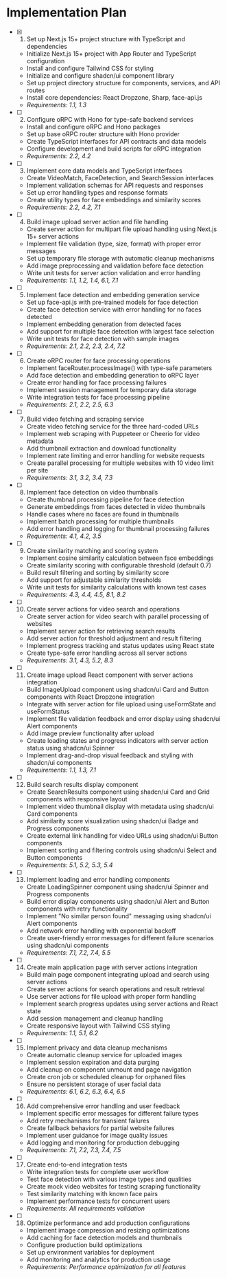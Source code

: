 # Implementation Plan

- [x] 1. Set up Next.js 15+ project structure with TypeScript and dependencies

  - Initialize Next.js 15+ project with App Router and TypeScript configuration
  - Install and configure Tailwind CSS for styling
  - Initialize and configure shadcn/ui component library
  - Set up project directory structure for components, services, and API routes
  - Install core dependencies: React Dropzone, Sharp, face-api.js
  - _Requirements: 1.1, 1.3_

- [ ] 2. Configure oRPC with Hono for type-safe backend services

  - Install and configure oRPC and Hono packages
  - Set up base oRPC router structure with Hono provider
  - Create TypeScript interfaces for API contracts and data models
  - Configure development and build scripts for oRPC integration
  - _Requirements: 2.2, 4.2_

- [ ] 3. Implement core data models and TypeScript interfaces

  - Create VideoMatch, FaceDetection, and SearchSession interfaces
  - Implement validation schemas for API requests and responses
  - Set up error handling types and response formats
  - Create utility types for face embeddings and similarity scores
  - _Requirements: 2.2, 4.2, 7.1_

- [ ] 4. Build image upload server action and file handling

  - Create server action for multipart file upload handling using Next.js 15+ server actions
  - Implement file validation (type, size, format) with proper error messages
  - Set up temporary file storage with automatic cleanup mechanisms
  - Add image preprocessing and validation before face detection
  - Write unit tests for server action validation and error handling
  - _Requirements: 1.1, 1.2, 1.4, 6.1, 7.1_

- [ ] 5. Implement face detection and embedding generation service

  - Set up face-api.js with pre-trained models for face detection
  - Create face detection service with error handling for no faces detected
  - Implement embedding generation from detected faces
  - Add support for multiple face detection with largest face selection
  - Write unit tests for face detection with sample images
  - _Requirements: 2.1, 2.2, 2.3, 2.4, 7.2_

- [ ] 6. Create oRPC router for face processing operations

  - Implement faceRouter.processImage() with type-safe parameters
  - Add face detection and embedding generation to oRPC layer
  - Create error handling for face processing failures
  - Implement session management for temporary data storage
  - Write integration tests for face processing pipeline
  - _Requirements: 2.1, 2.2, 2.5, 6.3_

- [ ] 7. Build video fetching and scraping service

  - Create video fetching service for the three hard-coded URLs
  - Implement web scraping with Puppeteer or Cheerio for video metadata
  - Add thumbnail extraction and download functionality
  - Implement rate limiting and error handling for website requests
  - Create parallel processing for multiple websites with 10 video limit per site
  - _Requirements: 3.1, 3.2, 3.4, 7.3_

- [ ] 8. Implement face detection on video thumbnails

  - Create thumbnail processing pipeline for face detection
  - Generate embeddings from faces detected in video thumbnails
  - Handle cases where no faces are found in thumbnails
  - Implement batch processing for multiple thumbnails
  - Add error handling and logging for thumbnail processing failures
  - _Requirements: 4.1, 4.2, 3.5_

- [ ] 9. Create similarity matching and scoring system

  - Implement cosine similarity calculation between face embeddings
  - Create similarity scoring with configurable threshold (default 0.7)
  - Build result filtering and sorting by similarity score
  - Add support for adjustable similarity thresholds
  - Write unit tests for similarity calculations with known test cases
  - _Requirements: 4.3, 4.4, 4.5, 8.1, 8.2_

- [ ] 10. Create server actions for video search and operations

  - Create server action for video search with parallel processing of websites
  - Implement server action for retrieving search results
  - Add server action for threshold adjustment and result filtering
  - Implement progress tracking and status updates using React state
  - Create type-safe error handling across all server actions
  - _Requirements: 3.1, 4.3, 5.2, 8.3_

- [ ] 11. Create image upload React component with server actions integration

  - Build ImageUpload component using shadcn/ui Card and Button components with React Dropzone integration
  - Integrate with server action for file upload using useFormState and useFormStatus
  - Implement file validation feedback and error display using shadcn/ui Alert components
  - Add image preview functionality after upload
  - Create loading states and progress indicators with server action status using shadcn/ui Spinner
  - Implement drag-and-drop visual feedback and styling with shadcn/ui components
  - _Requirements: 1.1, 1.3, 7.1_

- [ ] 12. Build search results display component

  - Create SearchResults component using shadcn/ui Card and Grid components with responsive layout
  - Implement video thumbnail display with metadata using shadcn/ui Card components
  - Add similarity score visualization using shadcn/ui Badge and Progress components
  - Create external link handling for video URLs using shadcn/ui Button components
  - Implement sorting and filtering controls using shadcn/ui Select and Button components
  - _Requirements: 5.1, 5.2, 5.3, 5.4_

- [ ] 13. Implement loading and error handling components

  - Create LoadingSpinner component using shadcn/ui Spinner and Progress components
  - Build error display components using shadcn/ui Alert and Button components with retry functionality
  - Implement "No similar person found" messaging using shadcn/ui Alert components
  - Add network error handling with exponential backoff
  - Create user-friendly error messages for different failure scenarios using shadcn/ui components
  - _Requirements: 7.1, 7.2, 7.4, 5.5_

- [ ] 14. Create main application page with server actions integration

  - Build main page component integrating upload and search using server actions
  - Create server actions for search operations and result retrieval
  - Use server actions for file upload with proper form handling
  - Implement search progress updates using server actions and React state
  - Add session management and cleanup handling
  - Create responsive layout with Tailwind CSS styling
  - _Requirements: 1.1, 5.1, 6.2_

- [ ] 15. Implement privacy and data cleanup mechanisms

  - Create automatic cleanup service for uploaded images
  - Implement session expiration and data purging
  - Add cleanup on component unmount and page navigation
  - Create cron job or scheduled cleanup for orphaned files
  - Ensure no persistent storage of user facial data
  - _Requirements: 6.1, 6.2, 6.3, 6.4, 6.5_

- [ ] 16. Add comprehensive error handling and user feedback

  - Implement specific error messages for different failure types
  - Add retry mechanisms for transient failures
  - Create fallback behaviors for partial website failures
  - Implement user guidance for image quality issues
  - Add logging and monitoring for production debugging
  - _Requirements: 7.1, 7.2, 7.3, 7.4, 7.5_

- [ ] 17. Create end-to-end integration tests

  - Write integration tests for complete user workflow
  - Test face detection with various image types and qualities
  - Create mock video websites for testing scraping functionality
  - Test similarity matching with known face pairs
  - Implement performance tests for concurrent users
  - _Requirements: All requirements validation_

- [ ] 18. Optimize performance and add production configurations
  - Implement image compression and resizing optimizations
  - Add caching for face detection models and thumbnails
  - Configure production build optimizations
  - Set up environment variables for deployment
  - Add monitoring and analytics for production usage
  - _Requirements: Performance optimization for all features_
